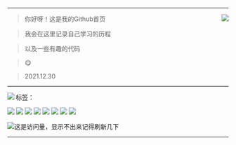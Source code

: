 ----
<a href="https://github.com/ghzhan">
  <img align="right" src="https://github-readme-stats-azmiao.vercel.app/api?username=ghzhan&theme=buefy&show_icons=true&count_private=true" />
</a>

>你好呀！这是我的Github首页

>我会在这里记录自己学习的历程

>以及一些有趣的代码

>😋

>2021.12.30

----

<a href="https://github.com/ghzhan">
  <img align="left" src="https://github-readme-stats-azmiao.vercel.app/api/top-langs/?username=ghzhan&layout=compact" />
</a>

标签：

![](https://img.shields.io/badge/-java-00b0f0) ![](https://img.shields.io/badge/-python-yellow) ![](https://img.shields.io/badge/-Javascript-orange) ![](https://img.shields.io/badge/-Html-red) ![](https://img.shields.io/badge/-CSS-blue) ![](https://img.shields.io/badge/-C%2B%2B-brightgreen) ![](https://img.shields.io/badge/-Android-green) ![](https://img.shields.io/badge/-Windows-yellowgreen) 



![这是访问量，显示不出来记得刷新几下](https://visitor-badge.glitch.me/badge?page_id=ghzhan)



----
